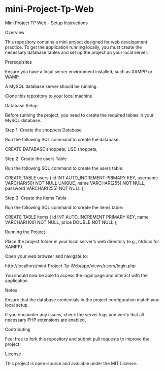 # mini-Project-Tp-Web
Mini Project TP Web - Setup Instructions

Overview

This repository contains a mini project designed for web development practice. To get the application running locally, you must create the necessary database tables and set up the project on your local server.

Prerequisites

Ensure you have a local server environment installed, such as XAMPP or WAMP.

A MySQL database server should be running.

Clone this repository to your local machine.

Database Setup

Before running the project, you need to create the required tables in your MySQL database.

Step 1: Create the shoppets Database

Run the following SQL command to create the database:

CREATE DATABASE shoppets;
USE shoppets;

Step 2: Create the users Table

Run the following SQL command to create the users table:

CREATE TABLE users (
    id INT AUTO_INCREMENT PRIMARY KEY,
    username VARCHAR(50) NOT NULL UNIQUE,
    name VARCHAR(255) NOT NULL,
    password VARCHAR(255) NOT NULL
);

Step 3: Create the items Table

Run the following SQL command to create the items table:

CREATE TABLE items (
    id INT AUTO_INCREMENT PRIMARY KEY,
    name VARCHAR(100) NOT NULL,
    price DOUBLE NOT NULL
);

Running the Project

Place the project folder in your local server's web directory (e.g., htdocs for XAMPP).

Open your web browser and navigate to:

http://localhost/mini-Project-Tp-Web/app/views/users/login.php

You should now be able to access the login page and interact with the application.

Notes

Ensure that the database credentials in the project configuration match your local setup.

If you encounter any issues, check the server logs and verify that all necessary PHP extensions are enabled.

Contributing

Feel free to fork this repository and submit pull requests to improve the project.

License

This project is open-source and available under the MIT License.
